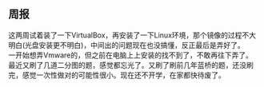## 周报

这两周试着装了一下VirtualBox，再安装了一下Linux环境，那个镜像的过程不大明白(光盘安装更不明白)，中间出的问题现在也没搞懂，反正最后是弄好了。   
一开始想弄Vmware的，但之前在电脑上上安装的找不到了，不敢再往下弄了。  
最近又刷了几道二分图的题，感觉都忘光了。又刷了刷前几年蓝桥的题，还没刷完，感觉一次性做对的可能性很小。现在还不开学，在家都快待废了。
